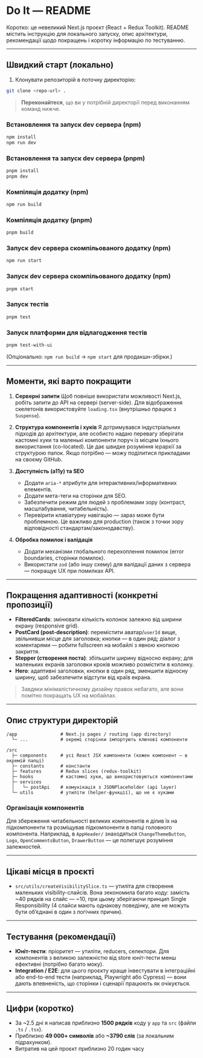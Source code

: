# Do It — README

Коротко: це невеликий Next.js проєкт (React + Redux Toolkit). README містить інструкцію для локального запуску, опис
архітектури, рекомендації щодо покращень і коротку інформацію по тестуванню.

---

## Швидкий старт (локально)

1. Клонувати репозиторій в поточну директорію:

```bash
git clone <repo-url> .
```

> **Переконайтеся**, що ви у потрібній директорії перед виконанням команд нижче.

### Встановлення та запуск dev сервера (npm)

```bash
npm install
npm run dev
```

### Встановлення та запуск dev сервера (pnpm)

```bash
pnpm install
pnpm dev
```

### Компіляція додатку (npm)

```bash
npm run build
```

### Компіляція додатку (pnpm)

```bash
pnpm build
```

### Запуск dev сервера скомпільованого додатку (npm)

```bash
npm run start
```

### Запуск dev сервера скомпільованого додатку (npm)

```bash
pnpm start
```

### Запуск тестів

```bash
pnpm test
```

### Запуск платформи для відлагодження тестів

```bash
pnpm test-with-ui
```

(Опціонально: `npm run build` → `npm start` для продакшн-збірки.)

---

## Моменти, які варто покращити

1. **Серверні запити**
   Щоб повніше використати можливості Next.js, робіть запити до API на сервері (server-side). Для відображення
   скелетонів використовуйте `loading.tsx` (внутрішньо працює з `Suspense`).

2. **Структура компонентів і хуків**
   Я дотримувався індустріальних підходів до архітектури, але особисто надаю перевагу зберігати кастомні хуки та
   маленькі компоненти поруч із місцем їхнього використання (co-located). Це дає швидке розуміння ієрархії за структурою
   папок. Якщо потрібно — можу поділитися прикладами на своєму GitHub.

3. **Доступність (a11y) та SEO**
    - Додати `aria-*` атрибути для інтерактивних/інформативних елементів.
    - Додати мета-теги на сторінки для SEO.
    - Забезпечити режим для людей з проблемами зору (контраст, масштабування, читабельність).
    - Перевірити клавіатурну навігацію — зараз може бути проблемною. Це важливо для production (також з точки зору
      відповідності стандартам/законодавству).

4. **Обробка помилок і валідація**
    - Додати механізми глобального перехоплення помилок (error boundaries, сторінки помилок).
    - Використати `zod` (або іншу схему) для валідації даних з сервера — покращує UX при помилках API.

---

## Покращення адаптивності (конкретні пропозиції)

- **FilteredCards**: змінювати кількість колонок залежно від ширини екрану (responsive grid).
- **PostCard (post-description)**: перемістити аватар/`userId` вище, звільнивши місце для заголовка; кнопки — в один
  ряд; діалог з коментарями — робити fullscreen на мобайлі з явною кнопкою закриття.
- **Stepper (створення поста)**: збільшити ширину відносно екрану; для маленьких екранів заголовки кроків можливо
  розмістити в колонку.
- **Hero**: адаптивні заголовки, кнопки в один ряд, зменшити відносну ширину, щоб забезпечити відступи від країв екрана.

> Завдяки мінімалістичному дизайну правок небагато, але вони помітно покращать UX на мобайлах.

---

## Опис структури директорій

```
/app                # Next.js pages / routing (app directory)
  └─ ...            # окремі сторінки імпортують ключові компоненти

/src
  ├─ components     # усі React JSX компоненти (кожен компонент — в окремій папці)
  ├─ constants      # константи
  ├─ features       # Redux slices (redux-toolkit)
  ├─ hooks          # кастомні хуки, що використовуються компонентами
  ├─ services
  │   └─ postApi    # комунікація з JSONPlaceholder (api layer)
  └─ utils          # утиліти (helper-функції), що не є хуками
```

### Організація компонентів

Для збереження читабельності великих компонентів я ділив їх на підкомпоненти та розміщував підкомпоненти в папці
головного компонента. Наприклад, в `AppHeader/` знаходяться `ChangeThemeButton`, `Logo`, `OpenCommentsButton`,
`DrawerButton` — це полегшує розуміння залежностей.

---

## Цікаві місця в проєкті

- `src/utils/createVisibilitySlice.ts` — утиліта для створення маленьких visibility-слайсів. Вона зекономила багато
  коду: замість \~40 рядків на слайс — \~10, при цьому зберігаючи принцип Single Responsibility (4 слайси мають однакову
  поведінку, але не можуть бути об’єднані в один з логічних причин).

---

## Тестування (рекомендації)

- **Юніт-тести**: пріоритет — утиліти, reducers, селектори. Для компонентів з великою залежністю від store юніт-тести
  менш ефективні (потрібно багато моку).
- **Integration / E2E**: для цього проєкту краще інвестувати в інтеграційні або end-to-end тести (наприклад, Playwright
  або Cypress) — вони дають впевненість, що сторінки і сценарії працюють як очікується.

---

## Цифри (коротко)

- За \~2.5 дні я написав приблизно **1500 рядків** коду у `app` та `src` (файли `.ts` / `.tsx`).
- Приблизно **49 000+ символів** або **\~3790 слів** (за локальним підрахунком).
- Витратив на цей проєкт приблизно 20 годин часу
